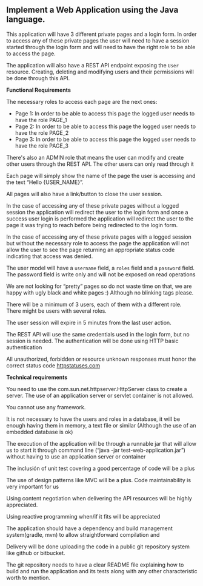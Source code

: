 ## Implement a Web Application using the Java language.

This application will have 3 different private pages and a login form. In order to access any of these private pages the user will need to have a session started through the login form and will need to have the right role to be able to access the page.

The application will also have a REST API endpoint exposing the `User` resource. Creating, deleting and modifying users and their permissions will be done through this API. 


**Functional Requirements**

The necessary roles to access each page are the next ones:

* Page 1: In order to be able to access this page the logged user needs to have the role PAGE_1
* Page 2: In order to be able to access this page the logged user needs to have the role PAGE_2
* Page 3: In order to be able to access this page the logged user needs to have the role PAGE_3

There's also an ADMIN role that means the user can modify and create other users through the REST API. The other users can only read through it

Each page will simply show the name of the page the user is accessing and the text “Hello {USER_NAME}”.

All pages will also have a link/button to close the user session.

In the case of accessing any of these private pages without a logged session the application will redirect the user to the login form and once a success user login is performed the application will redirect the user to the page it was trying to reach before being redirected to the login form.

In the case of accessing any of these private pages with a logged session but without the necessary role to access the page the application will not allow the user to see the page returning an appropriate status code indicating that access was denied.

The user model will have a `username` field, a `roles` field and a `password` field. The password field is write only and will not be exposed on read operations

We are not looking for “pretty” pages so do not waste time on that, we are happy with ugly black and white pages :) Although no blinking tags please.

There will be a minimum of 3 users, each of them with a different role. There might be users with several roles.

The user session will expire in 5 minutes from the last user action.

The REST API will use the same credentials used in the login form, but no session is needed. The authentication will be done using HTTP basic authentication

All unauthorized, forbidden or resource unknown responses must honor the correct status code [httpstatuses.com](https://httpstatus.es)


**Technical requirements**

You need to use the com.sun.net.httpserver.HttpServer class to create a server. The use of an application server or servlet container is not allowed.

You cannot use any framework.

It is not necessary to have the users and roles in a database, it will be enough having them in memory, a text file or similar (Although the use of an embedded database is ok)

The execution of the application will be through a runnable jar that will allow us to start it through command line (“java -jar test-web-application.jar”) without having to use an application server or container

The inclusión of unit test covering a good percentage of code will be a plus

The use of design patterns like MVC will be a plus. Code maintainability is very important for us

Using content negotiation when delivering the API resources will be highly appreciated.

Using reactive programming when/if it fits will be appreciated

The application should have a dependency and build management system(gradle, mvn) to allow straightforward compilation and

Delivery will be done uploading the code in a public git repository system like github or bitbucket.

The git repository needs to have a clear README file explaining how to build and run the application and its tests along with any other characteristic worth to mention.
